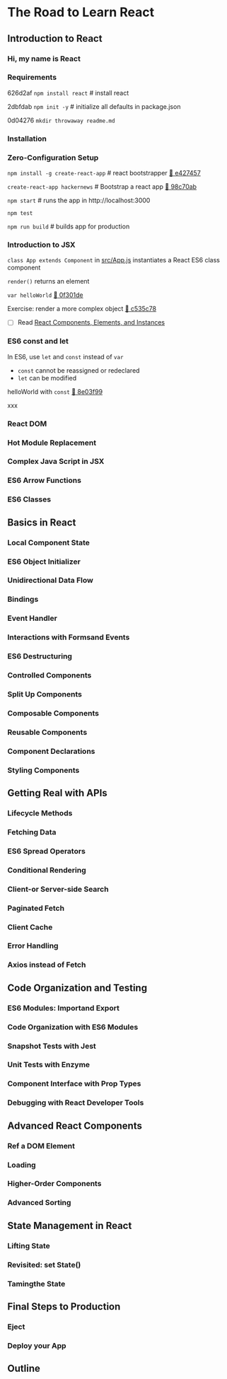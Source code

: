 # The Road to Learn React

## Introduction to React 

### Hi, my name is React

### Requirements

626d2af `npm install react` # install react

2dbfdab `npm init -y` # initialize all defaults in package.json

0d04276 `mkdir throwaway readme.md`

### Installation

### Zero-Configuration Setup

`npm install -g create-react-app` # react bootstrapper [:ship: e427457](https://github.com/arafatm/learn_road_to_learn_react/commit/e427457) 

`create-react-app hackernews` # Bootstrap a react app [:ship: 98c70ab](https://github.com/arafatm/learn_road_to_learn_react/commit/98c70ab) 

`npm start` # runs the app in http://localhost:3000

`npm test`

`npm run build` # builds app for production

### Introduction to JSX


`class App extends Component` in
[src/App.js](https://github.com/arafatm/learn_road_to_learn_react/blob/98c70abb8e6b60d2132989fb2e7c0f14bfef38c0/hackernews/src/App.js#L5)
instantiates a React ES6 class component

`render()` returns an element

`var helloWorld` [:ship: 0f301de](https://github.com/arafatm/learn_road_to_learn_react/commit/0f301de)

Exercise: render a more complex object [:ship: c535c78](https://github.com/arafatm/learn_road_to_learn_react/commit/c535c78)

- [ ] Read [React Components, Elements, and Instances](https://reactjs.org/blog/2015/12/18/react-components-elements-and-instances.html)

### ES6 const and let

In ES6, use `let` and `const` instead of `var` 
- `const` cannot be reassigned or redeclared
- `let` can be modified

helloWorld with `const` [:ship: 8e03f99](https://github.com/arafatm/learn_road_to_learn_react/commit/8e03f99)

xxx
### React DOM
### Hot Module Replacement
### Complex Java Script in JSX
### ES6 Arrow Functions 
### ES6 Classes 

## Basics in React

### Local Component State 
### ES6 Object Initializer 
### Unidirectional Data Flow
### Bindings
### Event Handler
### Interactions with Formsand Events 
### ES6 Destructuring 
### Controlled Components
### Split Up Components 
### Composable Components
### Reusable Components
### Component Declarations 
### Styling Components

## Getting Real with APIs 

### Lifecycle Methods 
### Fetching Data
### ES6 Spread Operators 
### Conditional Rendering 
### Client-or Server-side Search
### Paginated Fetch
### Client Cache 
### Error Handling 
### Axios instead of Fetch 

## Code Organization and Testing 

### ES6 Modules: Importand Export 
### Code Organization with ES6 Modules 
### Snapshot Tests with Jest 
### Unit Tests with Enzyme 
### Component Interface with Prop Types 
### Debugging with React Developer Tools 

## Advanced React Components 

### Ref a DOM Element 
### Loading 
### Higher-Order Components 
### Advanced Sorting 

## State Management in React 

### Lifting State 
### Revisited: set State() 
### Tamingthe State 

## Final Steps to Production 

### Eject 
### Deploy your App 

## Outline 
